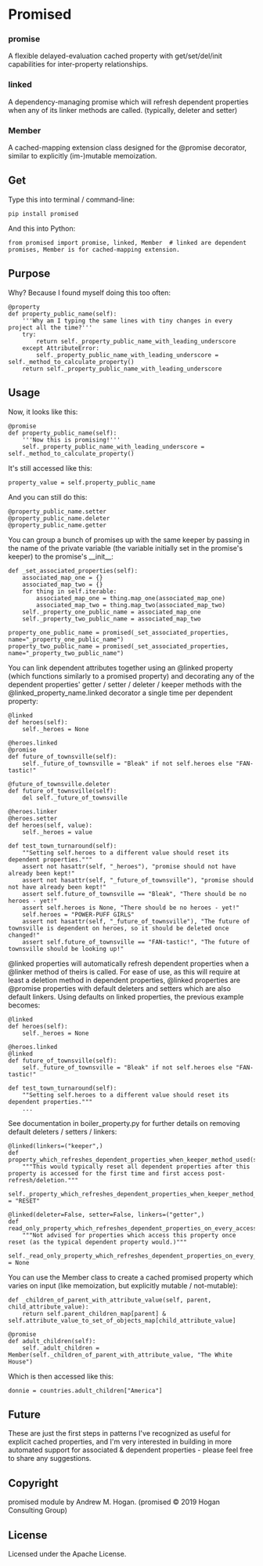 # Promised

### promise

A flexible delayed-evaluation cached property with get/set/del/init capabilities for inter-property relationships.

### linked

A dependency-managing promise which will refresh dependent properties when any of its linker methods are called. (typically, deleter and setter)

### Member

A cached-mapping extension class designed for the @promise decorator, similar to explicitly (im-)mutable memoization.

## Get

Type this into terminal / command-line:
```
pip install promised
```

And this into Python:
```
from promised import promise, linked, Member  # linked are dependent promises, Member is for cached-mapping extension.
```

## Purpose

Why? Because I found myself doing this too often:
```
@property
def property_public_name(self):
    '''Why am I typing the same lines with tiny changes in every project all the time?'''
    try:
        return self._property_public_name_with_leading_underscore
    except AttributeError:
        self._property_public_name_with_leading_underscore = self._method_to_calculate_property()
    return self._property_public_name_with_leading_underscore
```

## Usage

Now, it looks like this:
```
@promise
def property_public_name(self):
    '''Now this is promising!'''
    self._property_public_name_with_leading_underscore = self._method_to_calculate_property()
```

It's still accessed like this:
```
property_value = self.property_public_name
```

And you can still do this:
```
@property_public_name.setter
@property_public_name.deleter
@property_public_name.getter
```

You can group a bunch of promises up with the same keeper by passing in the name of the private variable (the variable initially set in the promise's keeper) to the promise's \_\_init\_\_:
```
def _set_associated_properties(self):
    associated_map_one = {}
    associated_map_two = {}
    for thing in self.iterable:
        associated_map_one = thing.map_one(associated_map_one)
        associated_map_two = thing.map_two(associated_map_two)
    self._property_one_public_name = associated_map_one
    self._property_two_public_name = associated_map_two

property_one_public_name = promised(_set_associated_properties, name="_property_one_public_name")
property_two_public_name = promised(_set_associated_properties, name="_property_two_public_name")
```
You can link dependent attributes together using an @linked property (which functions similarly to a promised property) and decorating any of the dependent properties' getter / setter / deleter / keeper methods with the @linked_property_name.linked decorator a single time per dependent property:
```
@linked
def heroes(self):
    self._heroes = None

@heroes.linked
@promise
def future_of_townsville(self):
    self._future_of_townsville = "Bleak" if not self.heroes else "FAN-tastic!"

@future_of_townsville.deleter
def future_of_townsville(self):
    del self._future_of_townsville

@heroes.linker
@heroes.setter
def heroes(self, value):
    self._heroes = value

def test_town_turnaround(self):
    ""Setting self.heroes to a different value should reset its dependent properties."""
    assert not hasattr(self, "_heroes"), "promise should not have already been kept!"
    assert not hasattr(self, "_future_of_townsville"), "promise should not have already been kept!"
    assert self.future_of_townsville == "Bleak", "There should be no heroes - yet!"
    assert self.heroes is None, "There should be no heroes - yet!"
    self.heroes = "POWER-PUFF GIRLS"
    assert not hasattr(self, "_future_of_townsville"), "The future of townsville is dependent on heroes, so it should be deleted once changed!"
    assert self.future_of_townsville == "FAN-tastic!", "The future of townsville should be looking up!"
```

@linked properties will automatically refresh dependent properties when a @linker method of theirs is called. For ease of use, as this will require at least a deletion method in dependent properties, @linked properties are @promise properties with default deleters and setters which are also default linkers. Using defaults on linked properties, the previous example becomes:
```
@linked
def heroes(self):
    self._heroes = None

@heroes.linked
@linked
def future_of_townsville(self):
    self._future_of_townsville = "Bleak" if not self.heroes else "FAN-tastic!"

def test_town_turnaround(self):
    ""Setting self.heroes to a different value should reset its dependent properties."""
    ...
```

See documentation in boiler_property.py for further details on removing default deleters / setters / linkers:
```
@linked(linkers=("keeper",)
def property_which_refreshes_dependent_properties_when_keeper_method_used(self):
    """This would typically reset all dependent properties after this property is accessed for the first time and first access post-refresh/deletion."""
    self._property_which_refreshes_dependent_properties_when_keeper_method_used = "RESET"

@linked(deleter=False, setter=False, linkers=("getter",)
def read_only_property_which_refreshes_dependent_properties_on_every_access(self):
    """Not advised for properties which access this property once reset (as the typical dependent property would.)"""
    self._read_only_property_which_refreshes_dependent_properties_on_every_access = None
```

You can use the Member class to create a cached promised property which varies on input (like memoization, but explicitly mutable / not-mutable):
```
def _children_of_parent_with_attribute_value(self, parent, child_attribute_value):
    return self.parent_children_map[parent] & self.attribute_value_to_set_of_objects_map[child_attribute_value]

@promise
def adult_children(self):
    self._adult_children = Member(self._children_of_parent_with_attribute_value, "The White House")
```

Which is then accessed like this:
```
donnie = countries.adult_children["America"]
```

## Future

These are just the first steps in patterns I've recognized as useful for explicit cached properties, and I'm very interested in building in more automated support for associated & dependent properties - please feel free to share any suggestions.

## Copyright

promised module by Andrew M. Hogan. (promised &copy; 2019 Hogan Consulting Group)

## License

Licensed under the Apache License.
